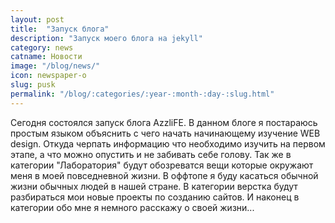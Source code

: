 ```yaml
---
layout: post
title:  "Запуск блога"
description: "Запуск моего блога на jekyll"
category: news 
catname: Новости
image: "/blog/news/"
icon: newspaper-o
slug: pusk
permalink: "/blog/:categories/:year-:month-:day-:slug.html"
---
```

Сегодня состоялся запуск блога AzzliFE. В данном блоге я постараюсь простым языком объяснить с чего начать начинающему изучение WEB design. Откуда черпать информацию что необходимо изучить на первом этапе, а что можно опустить и не забивать себе голову. Так же в категории "Лаборатория" будут обозреватся вещи которые окружают меня в моей повседневной жизни. В оффтопе я буду касаться обычной жизни обычных людей в нашей стране. 
В категории верстка будут разбираться мои новые проекты по созданию сайтов.
И наконец в категории обо мне я немного расскажу о своей жизни...

